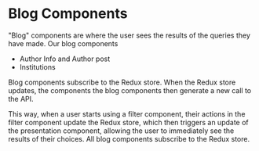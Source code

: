 # Blog Components

"Blog" components are where the user sees the results of the queries they have made. Our blog components

- Author Info and Author post
- Institutions

Blog components subscribe to the Redux store. When the Redux store updates, the components the blog components then generate a new call to the API.

This way, when a user starts using a filter component, their actions in the filter component update the Redux store, which then triggers an update of the presentation component, allowing the user to immediately see the results of their choices. All blog components subscribe to the Redux store.

